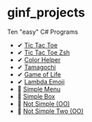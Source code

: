# ginf_projects
Ten "easy" C# Programs

- ✔ [Tic Tac Toe](https://github.com/IxI-Enki/ginf_projects/tree/main/tic_tac_toe)  
- ✔ [Tic Tac Toe Zsh](https://github.com/IxI-Enki/ginf_projects/tree/main/tic_tac_toe_zsh)
- ✔ [Color Helper](https://github.com/IxI-Enki/ginf_projects/tree/main/color_helper)  
- ✔ [Tamagochi](https://github.com/IxI-Enki/ginf_projects/tree/main/tamagochi)  
- ✔ [Game of Life](https://github.com/IxI-Enki/ginf_projects/tree/main/tamagochi)  
- ✔ [Lambda Emoji](https://github.com/IxI-Enki/ginf_projects/tree/main/lambda_emoji)  
- 📌 [Simple Menu]()  
- 📌 [Simple Box]()  
- 📌 [Not Simple (OO)]()  
- 📌 [Not Simple Two (OO)]()  
